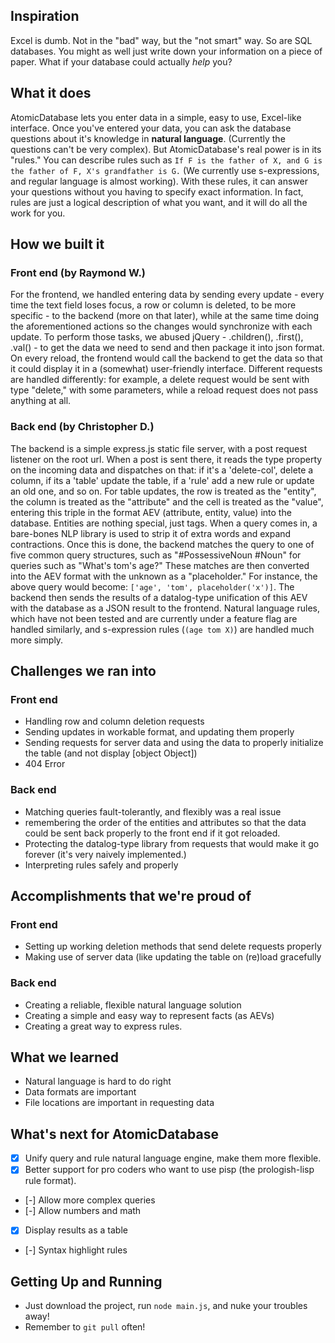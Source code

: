 ## Inspiration

Excel is dumb. Not in the "bad" way, but the "not smart" way. So are SQL databases. You might as well just write down your information on a piece of paper. What if your database could actually _help_ you?

## What it does

AtomicDatabase lets you enter data in a simple, easy to use, Excel-like interface. Once you've entered your data, you can ask the database questions about it's knowledge in **natural language**. (Currently the questions can't be very complex). But AtomicDatabase's real power is in its "rules." You can describe rules such as `If F is the father of X, and G is the father of F, X's grandfather is G.` (We currently use s-expressions, and regular language is almost working). With these rules, it can answer your questions without you having to specify exact information. In fact, rules are just a logical description of what you want, and it will do all the work for you.

## How we built it

### Front end (by Raymond W.)
For the frontend, we handled entering data by sending every update - every time the text field loses focus, a row or column is deleted, to be more specific - to the backend (more on that later), while at the same time doing the aforementioned actions so the changes would synchronize with each update. To perform those tasks, we abused jQuery - .children(), .first(), .val() - to get the data we need to send and then package it into json format. On every reload, the frontend would call the backend to get the data so that it could display it in a (somewhat) user-friendly interface. Different requests are handled differently: for example, a delete request would be sent with type "delete," with some parameters, while a reload request does not pass anything at all.

### Back end (by Christopher D.)
The backend is a simple express.js static file server, with a post request listener on the root url. When a post is sent there, it reads the type property on the incoming data and dispatches on that: if it's a 'delete-col', delete a column, if its a 'table' update the table, if a 'rule' add a new rule or update an old one, and so on. For table updates, the row is treated as the "entity", the column is treated as the "attribute" and the cell is treated as the "value", entering this triple in the format AEV (attribute, entity, value) into the database. Entities are nothing special, just tags. When a query comes in, a bare-bones NLP library is used to strip it of extra words and expand contractions. Once this is done, the backend matches the query to one of five common query structures, such as "#PossessiveNoun #Noun" for queries such as "What's tom's age?" These matches are then converted into the AEV format with the unknown as a "placeholder." For instance, the above query would become: `['age', 'tom', placeholder('x')]`. The backend then sends the results of a datalog-type unification of this AEV with the database as a JSON result to the frontend. Natural language rules, which have not been tested and are currently under a feature flag are handled similarly, and s-expression rules (`(age tom X)`) are handled much more simply. 


## Challenges we ran into

### Front end

- Handling row and column deletion requests
- Sending updates in workable format, and updating them properly
- Sending requests for server data and using the data to properly initialize the table (and not display [object Object])
- 404 Error

### Back end

- Matching queries fault-tolerantly, and flexibly was a real issue
- remembering the order of the entities and attributes so that the data could be sent back properly to the front end if it got reloaded.
- Protecting the datalog-type library from requests that would make it go forever (it's very naively implemented.)
- Interpreting rules safely and properly

## Accomplishments that we're proud of

### Front end

- Setting up working deletion methods that send delete requests properly
- Making use of server data (like updating the table on (re)load gracefully

### Back end

- Creating a reliable, flexible natural language solution
- Creating a simple and easy way to represent facts (as AEVs)
- Creating a great way to express rules.

## What we learned

- Natural language is hard to do right
- Data formats are important
- File locations are important in requesting data

## What's next for AtomicDatabase

- [X] Unify query and rule natural language engine, make them more flexible.
- [X] Better support for pro coders who want to use pisp (the prologish-lisp rule format).
- [-] Allow more complex queries
- [-] Allow numbers and math
- [X] Display results as a table
- [-] Syntax highlight rules

## Getting Up and Running

- Just download the project, run `node main.js`, and nuke your troubles away!
- Remember to `git pull` often!
